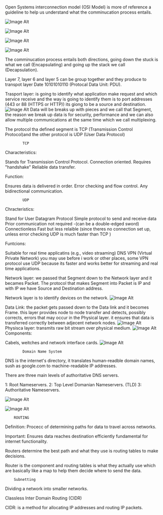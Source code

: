 Open Systems interconnection model (OSI Model) is more of reference a guideline to help us understand what the comminucation process entails.

![Image Alt](https://github.com/hashim1sharif/DevOps-Journey/blob/042934aa0855397a2e434ca26abc1a982d2c7e0d/network/Screenshot%202025-08-18%20160220.png)

![Image Alt](https://github.com/hashim1sharif/DevOps-Journey/blob/02bd8ea5897cf95f0d05df76fdc012b9c0db71cf/network/Screenshot%202025-08-18%20160613.png)

![Image Alt](https://github.com/hashim1sharif/DevOps-Journey/blob/f2ec69d973af1d9bae4247af3dd8357274eb801e/network/Screenshot%202025-08-18%20160558.png)

![Image Alt](https://github.com/hashim1sharif/DevOps-Journey/blob/223d8546bf84dd62452dbfda74651a7ba98f5ff3/network/Screenshot%202025-08-18%20160546.png)

The comminucation process entails both directions, going down the stuck is what we call (Encapsulating) and going up the stack we call (Decapsulation).

Layer 7, layer 6 and layer 5 can be group together and they produce to transpot layer Date 10101010110 (Protocal Data Unit: PDU).

Trasport layer: is going to identify what application make request and which service receive and the way is going to identify them is to port addresses (443 or 88 (HTTPS or HTTP)) its giong to be a source and destination.
![Image Alt](https://github.com/hashim1sharif/DevOps-Journey/blob/ce07c380f7cbfcbdb75c35a50646a2c4fad4d443/network/Screenshot%202025-08-18%20160531.png)
Data will be breaks up with pieces and we call that Segment, the reason we break up data is for security, performance and we can also allow multiple communications at the same time which we call multiplexing.

The protocol tha defined segment is TCP (Transmission Control Protocol)and the other protocol is UDP (User Data Protocol)

            TCP

Characteristics:

Stands for Transmission Control Protocol.
Connection oriented.
Requires "handshake"
Reliable data transfer.

Function:

Ensures data is delivered in order.
Error checking and flow control.
Any bidirectional communication.

            UDP

Chracteristics:

Stand for User Datagram Protocol
Simple protocol to send and receive data
Prior communication not required -(can be a double-edged sword)
Connectionless
Fast but less relaible (since theres no connection set up, unless error checking UDP is much faster than TCP )

Funtcions:

Suitable for real time applicatins (e.g., video straaming)
DNS
VPN (Virtual Private Network) you may use before i work or other places, some VPN protocol use UDP because its faster and works better for streaming and real time applications.

Network layer: we passed that Segment down to the Network layer and it becames Packet.
The protocol that makes Segment into Packet is IP and with IP we have Source and Destination address.

Network layer is to identify devices on the network.
![Image Alt](https://github.com/hashim1sharif/DevOps-Journey/blob/d5d6d9b1be877050de391bdd312ae22fbfabf90e/network/Screenshot%202025-08-18%20160503.png)

Data Link: the packet gets passed down to the Data link and it becomes Frame. this layer provides node to node transfer and detects, possibly corrects, errors that may occur in the Physical layer. it ensures that data is transferred correctly between adjecent network nodes.
![Image Alt](https://github.com/hashim1sharif/DevOps-Journey/blob/51c0dfa89ea4816988ca42890a72e6aa4ccac2ec/network/Screenshot%202025-08-18%20160445.png)
Physisca layer: transmits raw bit stream over physical medium.
![Image Alt](https://github.com/hashim1sharif/DevOps-Journey/blob/c56afbfd43286dcb3a9379595d28abda5bb93452/network/Screenshot%202025-08-18%20160427.png)
Components:

Cabels, weitches and network interface cards.
![Image Alt](https://github.com/hashim1sharif/DevOps-Journey/blob/36ab0cd4f2912f9a95385c556047919054703c14/network/Screenshot%202025-08-18%20160256.png)

            Domain Name System

DNS is the internet's directory, it translates human-readble domain names, sush as google.com to machine-readable IP addresses.

There are three main levels of authoritative DNS servers.

1: Root Nameservers.
2: Top Level Domanian Nameservers. (TLD)
3: Authoritative Nameservers.

![Image Alt](https://github.com/hashim1sharif/DevOps-Journey/blob/97c9a2bae642f04597cc6cab18a00094dd3594f6/Screenshot%202025-08-22%20165803.png)

![Image Alt](https://github.com/hashim1sharif/DevOps-Journey/blob/75e450a0e811f35fa68c4e41ff8150a01e3add8e/network/Screenshot%202025-08-18%20152145.png)


        ROUTING 

Definition: Procecc of determining paths for data to travel across networks.

Important: Ensures data reaches destination efficiently fundamental for internet functionality.

Routers determine the best path and what they use is routing tables to make decisions.

Router is the component and routing tables is what they actually use which are basically like a map to help them decide where to send the data.


        Subnetting

Dividing a network into smaller networks.


Classless Inter Domain Routing (CIDR)

CIDR: is a method for allocating IP addresses and routing IP packets.